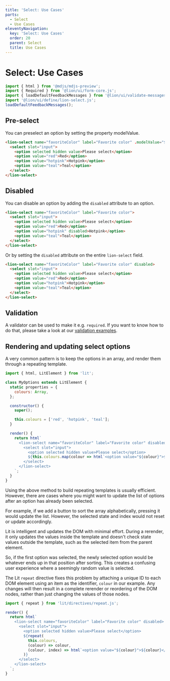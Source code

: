```yaml
---
title: 'Select: Use Cases'
parts:
  - Select
  - Use Cases
eleventyNavigation:
  key: 'Select: Use Cases'
  order: 20
  parent: Select
  title: Use Cases
---
```


# Select: Use Cases

```js script
import { html } from '@mdjs/mdjs-preview';
import { Required } from '@lion/ui/form-core.js';
import { loadDefaultFeedbackMessages } from '@lion/ui/validate-messages.js';
import '@lion/ui/define/lion-select.js';
loadDefaultFeedbackMessages();
```

## Pre-select

You can preselect an option by setting the property modelValue.

```html preview-story
<lion-select name="favoriteColor" label="Favorite color" .modelValue="${'hotpink'}">
  <select slot="input">
    <option selected hidden value>Please select</option>
    <option value="red">Red</option>
    <option value="hotpink">Hotpink</option>
    <option value="teal">Teal</option>
  </select>
</lion-select>
```

## Disabled

You can disable an option by adding the `disabled` attribute to an option.

```html preview-story
<lion-select name="favoriteColor" label="Favorite color">
  <select slot="input">
    <option selected hidden value>Please select</option>
    <option value="red">Red</option>
    <option value="hotpink" disabled>Hotpink</option>
    <option value="teal">Teal</option>
  </select>
</lion-select>
```

Or by setting the `disabled` attribute on the entire `lion-select` field.

```html preview-story
<lion-select name="favoriteColor" label="Favorite color" disabled>
  <select slot="input">
    <option selected hidden value>Please select</option>
    <option value="red">Red</option>
    <option value="hotpink">Hotpink</option>
    <option value="teal">Teal</option>
  </select>
</lion-select>
```

## Validation

A validator can be used to make it e.g. `required`. If you want to know how to do that, please take a look at our [validation examples](../../fundamentals/systems/form/validate.md).

## Rendering and updating select options

A very common pattern is to keep the options in an array, and render them through a repeating template.

```js
import { html, LitElement } from 'lit';

class MyOptions extends LitElement {
  static properties = {
    colours: Array,
  };

  constructor() {
    super();

    this.colours = ['red', 'hotpink', 'teal'];
  }

  render() {
    return html`
      <lion-select name="favoriteColor" label="Favorite color" disabled>
        <select slot="input">
          <option selected hidden value>Please select</option>
          ${this.colours.map(colour => html`<option value="${colour}">${colour}</option>`)}
        </select>
      </lion-select>
    `;
  }
}
```

Using the above method to build repeating templates is usually efficient. However, there are cases where you might want to update the list of options after an option has already been selected.

For example, if we add a button to sort the array alphabetically, pressing it would update the list. However, the selected state and index would not reset or update accordingly.

Lit is intelligent and updates the DOM with minimal effort. During a rerender, it only updates the values inside the template and doesn't check state values outside the template, such as the selected item from the parent element.

So, if the first option was selected, the newly selected option would be whatever ends up in that position after sorting. This creates a confusing user experience where a seemingly random value is selected.

The Lit `repeat` directive fixes this problem by attaching a unique ID to each DOM element using an item as the identifier, `colour` in our example. Any changes will then result in a complete rerender or reordering of the DOM nodes, rather than just changing the values of those nodes.

```js
import { repeat } from 'lit/directives/repeat.js';

render() {
  return html`
    <lion-select name="favoriteColor" label="Favorite color" disabled>
      <select slot="input">
        <option selected hidden value>Please select</option>
        ${repeat(
          this.colours,
          (colour) => colour,
          (colour, index) => html`<option value="${colour}">${colour}</option>`
        )}
      </select>
    </lion-select>
  `;
}
```
